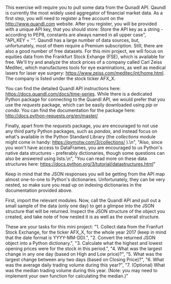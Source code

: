 This exercise will require you to pull some data from the Qunadl API. Qaundl is currently the most widely used aggregator of financial market data. As a first step, you will need to register a free account on the http://www.quandl.com website. After you register, you will be provided with a unique API key, that you should store: Store the API key as a string - according to PEP8, constants are always named in all upper case",    "API_KEY = ''". Qaundl has a large number of data sources, but, unfortunately, most of them require a Premium subscription. Still, there are also a good number of free datasets. For this mini project, we will focus on equities data from the Frankfurt Stock Exhange (FSE), which is available for free. We'll try and analyze the stock prices of a company called Carl Zeiss Meditec, which manufactures tools for eye examinations, as well as medical lasers for laser eye surgery: https://www.zeiss.com/meditec/int/home.html.  The company is listed under the stock ticker AFX_X.

You can find the detailed Quandl API instructions here: https://docs.quandl.com/docs/time-series. While there is a dedicated Python package for connecting to the Quandl API, we would prefer that you use the *requests* package, which can be easily downloaded using *pip* or *conda*. You can find the documentation for the package here: http://docs.python-requests.org/en/master/

Finally, apart from the *requests* package, you are encouraged to not use any third party Python packages, such as *pandas*, and instead focus on what's available in the Python Standard Library (the *collections* module might come in handy: https://pymotw.com/3/collections/ ).\n",
    "Also, since you won't have access to DataFrames, you are encouraged to us Python's native data structures - preferably dictionaries, though some questions can also be answered using lists.\n",
    "You can read more on these data structures here: https://docs.python.org/3/tutorial/datastructures.html"

Keep in mind that the JSON responses you will be getting from the API map almost one-to-one to Python's dictionaries. Unfortunately, they can be very nested, so make sure you read up on indexing dictionaries in the documentation provided above.

First, import the relevant modules. Now, call the Quandl API and pull out a small sample of the data (only one day) to get a glimpse into the JSON structure that will be returned. Inspect the JSON structure of the object you created,  and take note of how nested it is as well as the overall structure. 

These are your tasks for this mini project:
    "1. Collect data from the Franfurt Stock Exchange, for the ticker AFX_X, for the whole year 2017 (keep in mind that the date format is YYYY-MM-DD).",
    "2. Convert the returned JSON object into a Python dictionary.",
    "3. Calculate what the highest and lowest opening prices were for the stock in this period.",
    "4. What was the largest change in any one day (based on High and Low price)?",
    "5. What was the largest change between any two days (based on Closing Price)?",
    "6. What was the average daily trading volume during this year?",
    "7. (Optional) What was the median trading volume during this year. (Note: you may need to implement your own function for calculating the median.)"
